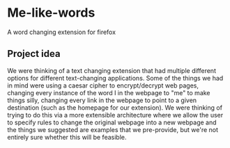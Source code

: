 # Me-like-words

A word changing extension for firefox

## Project idea

We were thinking of a text changing extension that had multiple different options for different text-changing applications. Some of the things we had in mind were using a caesar cipher to encrypt/decrypt web pages, changing every instance of the word I in the webpage to "me" to make things silly, changing every link in the webpage to point to a given destination (such as the homepage for our extension). We were thinking of trying to do this via a more extensible architecture where we allow the user to specify rules to change the original webpage into a new webpage and the things we suggested are examples that we pre-provide, but we're not entirely sure whether this will be feasible.
